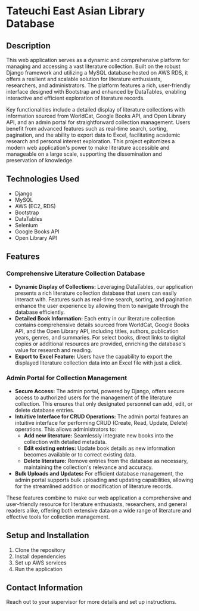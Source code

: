 # Tateuchi East Asian Library Database

## Description
This web application serves as a dynamic and comprehensive platform for managing and accessing a vast literature collection. Built on the robust Django framework and utilizing a MySQL database hosted on AWS RDS, it offers a resilient and scalable solution for literature enthusiasts, researchers, and administrators. The platform features a rich, user-friendly interface designed with Bootstrap and enhanced by DataTables, enabling interactive and efficient exploration of literature records.

Key functionalities include a detailed display of literature collections with information sourced from WorldCat, Google Books API, and Open Library API, and an admin portal for straightforward collection management. Users benefit from advanced features such as real-time search, sorting, pagination, and the ability to export data to Excel, facilitating academic research and personal interest exploration. This project epitomizes a modern web application's power to make literature accessible and manageable on a large scale, supporting the dissemination and preservation of knowledge.

## Technologies Used
- Django
- MySQL
- AWS (EC2, RDS)
- Bootstrap
- DataTables
- Selenium
- Google Books API
- Open Library API

## Features
### Comprehensive Literature Collection Database
- **Dynamic Display of Collections:** Leveraging DataTables, our application presents a rich literature collection database that users can easily interact with. Features such as real-time search, sorting, and pagination enhance the user experience by allowing them to navigate through the database efficiently.
- **Detailed Book Information:** Each entry in our literature collection contains comprehensive details sourced from WorldCat, Google Books API, and the Open Library API, including titles, authors, publication years, genres, and summaries. For select books, direct links to digital copies or additional resources are provided, enriching the database's value for research and reading.
- **Export to Excel Feature:** Users have the capability to export the displayed literature collection data into an Excel file with just a click. 


### Admin Portal for Collection Management
- **Secure Access:** The admin portal, powered by Django, offers secure access to authorized users for the management of the literature collection. This ensures that only designated personnel can add, edit, or delete database entries.
- **Intuitive Interface for CRUD Operations:** The admin portal features an intuitive interface for performing CRUD (Create, Read, Update, Delete) operations. This allows administrators to:
    - **Add new literature:** Seamlessly integrate new books into the collection with detailed metadata.
    - **Edit existing entries:** Update book details as new information becomes available or to correct existing data.
    - **Delete literature:** Remove entries from the database as necessary, maintaining the collection's relevance and accuracy.
- **Bulk Uploads and Updates:** For efficient database management, the admin portal supports bulk uploading and updating capabilities, allowing for the streamlined addition or modification of literature records.

These features combine to make our web application a comprehensive and user-friendly resource for literature enthusiasts, researchers, and general readers alike, offering both extensive data on a wide range of literature and effective tools for collection management.


## Setup and Installation
1. Clone the repository
2. Install dependencies
3. Set up AWS services
4. Run the application

## Contact Information
Reach out to your supervisor for more details and set up instructions.
